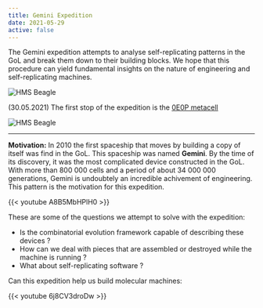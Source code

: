 ```yaml
---
title: Gemini Expedition
date: 2021-05-29
active: false
---
```


The Gemini expedition attempts to analyse self-replicating patterns in the GoL and break them down to their building blocks. We hope that this procedure can yield fundamental insights on the nature of engineering and self-replicating machines.

![HMS Beagle](https://galapagos.netlify.app/gemini/beagle-ones-zeros.PNG)

(30.05.2021) The first stop of the expedition is the [0E0P metacell](https://www.conwaylife.com/wiki/0E0P_metacell)

![HMS Beagle](https://galapagos.netlify.app/gemini/metacell.PNG)

<!--more-->
---
**Motivation:** In 2010 the first spaceship that moves by building a copy of itself was find in the GoL. This spaceship was named **Gemini**. By the time of its discovery, it was the most complicated device constructed in the GoL. With more than 800 000 cells and a period of about 34 000 000 generations, Gemini is undoubtely an incredible achivement of engineering. This pattern is the motivation for this expedition.

{{< youtube A8B5MbHPlH0 >}}

These are some of the questions we attempt to solve with the expedition:

- Is the combinatorial evolution framework capable of describing these devices ?
- How can we deal with pieces that are assembled or destroyed while the machine is running ?
- What about self-replicating software ?

Can this expedition help us build molecular machines:

{{< youtube 6j8CV3droDw >}}

